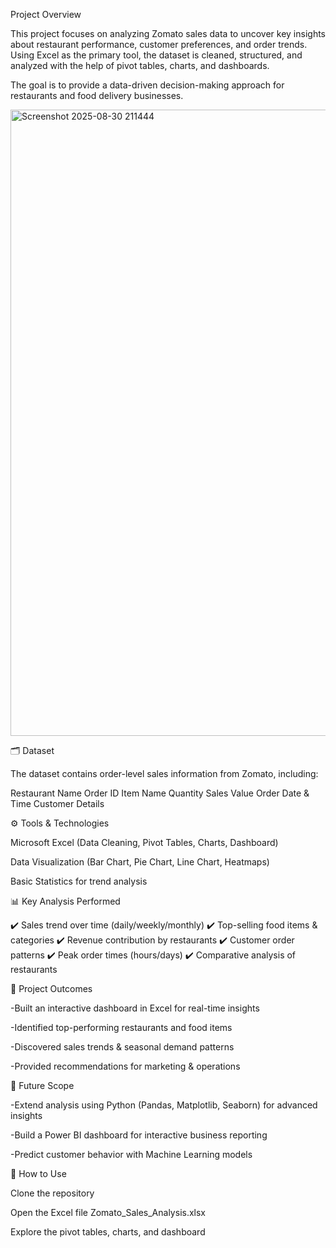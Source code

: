 Project Overview

This project focuses on analyzing Zomato sales data to uncover key insights about restaurant performance, customer preferences, and order trends. Using Excel as the primary tool, the dataset is cleaned, structured, and analyzed with the help of pivot tables, charts, and dashboards.

The goal is to provide a data-driven decision-making approach for restaurants and food delivery businesses.


<img width="1252" height="1002" alt="Screenshot 2025-08-30 211444" src="https://github.com/user-attachments/assets/92b3239c-d953-40cf-ba6f-8685408c0bfa" />


🗂️ Dataset

The dataset contains order-level sales information from Zomato, including:

Restaurant Name
Order ID
Item Name
Quantity
Sales Value
Order Date & Time
Customer Details

⚙️ Tools & Technologies

Microsoft Excel (Data Cleaning, Pivot Tables, Charts, Dashboard)

Data Visualization (Bar Chart, Pie Chart, Line Chart, Heatmaps)

Basic Statistics for trend analysis

📊 Key Analysis Performed

✔️ Sales trend over time (daily/weekly/monthly)
✔️ Top-selling food items & categories
✔️ Revenue contribution by restaurants
✔️ Customer order patterns
✔️ Peak order times (hours/days)
✔️ Comparative analysis of restaurants

🎯 Project Outcomes

-Built an interactive dashboard in Excel for real-time insights

-Identified top-performing restaurants and food items

-Discovered sales trends & seasonal demand patterns

-Provided recommendations for marketing & operations

🚀 Future Scope

-Extend analysis using Python (Pandas, Matplotlib, Seaborn) for advanced insights

-Build a Power BI dashboard for interactive business reporting

-Predict customer behavior with Machine Learning models

📌 How to Use

Clone the repository

Open the Excel file Zomato_Sales_Analysis.xlsx

Explore the pivot tables, charts, and dashboard
